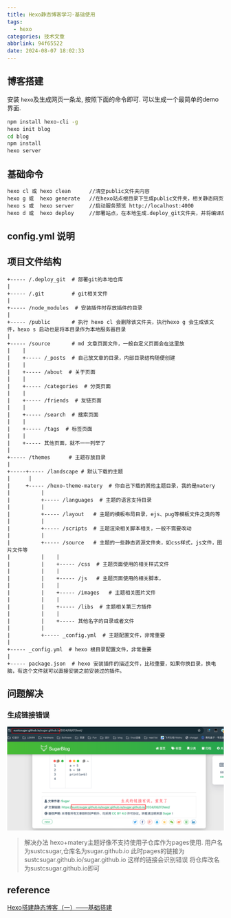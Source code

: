 ```yaml
---
title: Hexo静态博客学习-基础使用
tags:
  - hexo
categories: 技术文章
abbrlink: 94f65522
date: 2024-08-07 18:02:33
---
```



## 博客搭建

安装 `hexo`及生成网页一条龙, 按照下面的命令即可.
可以生成一个最简单的demo界面.

```bash
npm install hexo-cli -g
hexo init blog
cd blog
npm install
hexo server
```

## 基础命令

```bash
hexo cl 或 hexo clean      //清空public文件夹内容
hexo g 或  hexo generate   //在hexo站点根目录下生成public文件夹，相关静态网页文件
hexo s 或  hexo server     //启动服务预览 http://localhost:4000
hexo d 或  hexo deploy     //部署站点，在本地生成.deploy_git文件夹，并将编译后的文件上传至 Git远程仓库，如github或自己搭建的远程服务器。
```

## config.yml 说明



## 项目文件结构

```log
+----- /.deploy_git  # 部署git的本地仓库
|
+----- /.git         # git相关文件
|
+----- /node_modules  # 安装插件时存放插件的目录
|
+----- /public       # 执行 hexo cl 会删除该文件夹，执行hexo g 会生成该文件，hexo s 启动也是将本目录作为本地服务器目录
|
+----- /source       # md 文章页面文件，一般自定义页面会在这里放
|    |
|    +----- /_posts  # 自己放文章的目录，内部目录结构随便创建
|    |
|    +----- /about  # 关于页面
|    |
|    +----- /categories  # 分类页面
|    |
|    +----- /friends  # 友链页面
|    |
|    +----- /search  # 搜索页面
|    |
|    +----- /tags  # 标签页面
|    |
|    +----- 其他页面，就不一一列举了
|
+----- /themes      # 主题存放目录
|
+-----+----- /landscape # 默认下载的主题
|      |
|     +----- /hexo-theme-matery  # 你自己下载的其他主题目录，我的是matery
|          |
|          +----- /languages  # 主题的语言支持目录
|          |
|          +----- /layout   # 主题的模板布局目录，ejs、pug等模板文件之类的等
|          |
|          +----- /scripts  # 主题渲染相关脚本相关，一般不需要改动
|          |
|          +----- /source   # 主题的一些静态资源文件夹，如css样式，js文件，图片文件等
|          |    |
|          |    +----- /css  # 主题页面使用的相关样式文件
|          |    |
|          |    +----- /js   # 主题页面使用的相关脚本，
|          |    |
|          |    +----- /images   # 主题相关图片文件
|          |    |
|          |    +----- /libs  # 主题相关第三方插件
|          |    |
|          |    +----- 其他名字的目录或者文件 
|          |
|          +----- _config.yml  # 主题配置文件，非常重要
|
+----- _config.yml  # hexo 根目录配置文件，非常重要
|
+----- package.json  # hexo 安装插件的描述文件，比较重要，如果你换目录，换电脑，有这个文件就可以直接安装之前安装过的插件。

```



## 问题解决
### 生成链接错误
![](https://raw.githubusercontent.com/sustcsugar/picgo/main/img/202408071823773.png)

> 解决办法
> hexo+matery主题好像不支持使用子仓库作为pages使用.
> 用户名为sustcsugar,仓库名为sugar.github.io
> 此时pages的链接为sustcsugar.github.io/sugar.github.io
> 这样的链接会识别错误
> 将仓库改名为sustcsugar.github.io即可


## reference
[Hexo搭建静态博客（一）——基础搭建](https://small-rose.github.io/posts/9f117b.html)